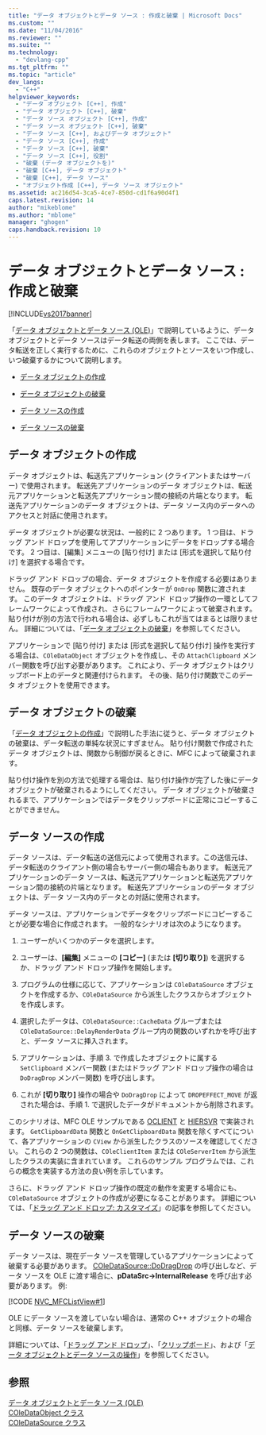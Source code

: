 ```yaml
---
title: "データ オブジェクトとデータ ソース : 作成と破棄 | Microsoft Docs"
ms.custom: ""
ms.date: "11/04/2016"
ms.reviewer: ""
ms.suite: ""
ms.technology: 
  - "devlang-cpp"
ms.tgt_pltfrm: ""
ms.topic: "article"
dev_langs: 
  - "C++"
helpviewer_keywords: 
  - "データ オブジェクト [C++], 作成"
  - "データ オブジェクト [C++], 破棄"
  - "データ ソース オブジェクト [C++], 作成"
  - "データ ソース オブジェクト [C++], 破棄"
  - "データ ソース [C++], およびデータ オブジェクト"
  - "データ ソース [C++], 作成"
  - "データ ソース [C++], 破棄"
  - "データ ソース [C++], 役割"
  - "破棄 (データ オブジェクトを)"
  - "破棄 [C++], データ オブジェクト"
  - "破棄 [C++], データ ソース"
  - "オブジェクト作成 [C++], データ ソース オブジェクト"
ms.assetid: ac216d54-3ca5-4ce7-850d-cd1f6a90d4f1
caps.latest.revision: 14
author: "mikeblome"
ms.author: "mblome"
manager: "ghogen"
caps.handback.revision: 10
---
```

# データ オブジェクトとデータ ソース : 作成と破棄
[!INCLUDE[vs2017banner](../assembler/inline/includes/vs2017banner.md)]

「[データ オブジェクトとデータ ソース \(OLE\)](../mfc/data-objects-and-data-sources-ole.md)」で説明しているように、データ オブジェクトとデータ ソースはデータ転送の両側を表します。  ここでは、データ転送を正しく実行するために、これらのオブジェクトとソースをいつ作成し、いつ破棄するかについて説明します。  
  
-   [データ オブジェクトの作成](#_core_creating_data_objects)  
  
-   [データ オブジェクトの破棄](#_core_destroying_data_objects)  
  
-   [データ ソースの作成](#_core_creating_data_sources)  
  
-   [データ ソースの破棄](#_core_destroying_data_sources)  
  
##  <a name="_core_creating_data_objects"></a> データ オブジェクトの作成  
 データ オブジェクトは、転送先アプリケーション \(クライアントまたはサーバー\) で使用されます。  転送先アプリケーションのデータ オブジェクトは、転送元アプリケーションと転送先アプリケーション間の接続の片端となります。  転送先アプリケーションのデータ オブジェクトは、データ ソース内のデータへのアクセスと対話に使用されます。  
  
 データ オブジェクトが必要な状況は、一般的に 2 つあります。  1 つ目は、ドラッグ アンド ドロップを使用してアプリケーションにデータをドロップする場合です。  2 つ目は、\[編集\] メニューの \[貼り付け\] または \[形式を選択して貼り付け\] を選択する場合です。  
  
 ドラッグ アンド ドロップの場合、データ オブジェクトを作成する必要はありません。  既存のデータ オブジェクトへのポインターが `OnDrop` 関数に渡されます。  このデータ オブジェクトは、ドラッグ アンド ドロップ操作の一環としてフレームワークによって作成され、さらにフレームワークによって破棄されます。  貼り付けが別の方法で行われる場合は、必ずしもこれが当てはまるとは限りません。  詳細については、「[データ オブジェクトの破棄](#_core_destroying_data_objects)」を参照してください。  
  
 アプリケーションで \[貼り付け\] または \[形式を選択して貼り付け\] 操作を実行する場合は、`COleDataObject` オブジェクトを作成し、その `AttachClipboard` メンバー関数を呼び出す必要があります。  これにより、データ オブジェクトはクリップボード上のデータと関連付けられます。  その後、貼り付け関数でこのデータ オブジェクトを使用できます。  
  
##  <a name="_core_destroying_data_objects"></a> データ オブジェクトの破棄  
 「[データ オブジェクトの作成](#_core_creating_data_objects)」で説明した手法に従うと、データ オブジェクトの破棄は、データ転送の単純な状況にすぎません。  貼り付け関数で作成されたデータ オブジェクトは、関数から制御が戻るときに、MFC によって破棄されます。  
  
 貼り付け操作を別の方法で処理する場合は、貼り付け操作が完了した後にデータ オブジェクトが破棄されるようにしてください。  データ オブジェクトが破棄されるまで、アプリケーションではデータをクリップボードに正常にコピーすることができません。  
  
##  <a name="_core_creating_data_sources"></a> データ ソースの作成  
 データ ソースは、データ転送の送信元によって使用されます。この送信元は、データ転送のクライアント側の場合もサーバー側の場合もあります。  転送元アプリケーションのデータ ソースは、転送元アプリケーションと転送先アプリケーション間の接続の片端となります。  転送先アプリケーションのデータ オブジェクトは、データ ソース内のデータとの対話に使用されます。  
  
 データ ソースは、アプリケーションでデータをクリップボードにコピーすることが必要な場合に作成されます。  一般的なシナリオは次のようになります。  
  
1.  ユーザーがいくつかのデータを選択します。  
  
2.  ユーザーは、**\[編集\]** メニューの **\[コピー\]** \(または **\[切り取り\]**\) を選択するか、ドラッグ アンド ドロップ操作を開始します。  
  
3.  プログラムの仕様に応じて、アプリケーションは `COleDataSource` オブジェクトを作成するか、`COleDataSource` から派生したクラスからオブジェクトを作成します。  
  
4.  選択したデータは、`COleDataSource::CacheData` グループまたは `COleDataSource::DelayRenderData` グループ内の関数のいずれかを呼び出すと、データ ソースに挿入されます。  
  
5.  アプリケーションは、手順 3. で作成したオブジェクトに属する `SetClipboard` メンバー関数 \(またはドラッグ アンド ドロップ操作の場合は `DoDragDrop` メンバー関数\) を呼び出します。  
  
6.  これが **\[切り取り\]** 操作の場合や `DoDragDrop` によって `DROPEFFECT_MOVE` が返された場合は、手順 1. で選択したデータがドキュメントから削除されます。  
  
 このシナリオは、MFC OLE サンプルである [OCLIENT](../top/visual-cpp-samples.md) と [HIERSVR](../top/visual-cpp-samples.md) で実装されます。  `GetClipboardData` 関数と `OnGetClipboardData` 関数を除くすべてについて、各アプリケーションの `CView` から派生したクラスのソースを確認してください。  これらの 2 つの関数は、`COleClientItem` または `COleServerItem` から派生したクラスの実装に含まれています。  これらのサンプル プログラムでは、これらの概念を実装する方法の良い例を示しています。  
  
 さらに、ドラッグ アンド ドロップ操作の既定の動作を変更する場合にも、`COleDataSource` オブジェクトの作成が必要になることがあります。  詳細については、「[ドラッグ アンド ドロップ: カスタマイズ](../Topic/Drag%20and%20Drop:%20Customizing.md)」の記事を参照してください。  
  
##  <a name="_core_destroying_data_sources"></a> データ ソースの破棄  
 データ ソースは、現在データ ソースを管理しているアプリケーションによって破棄する必要があります。  [COleDataSource::DoDragDrop](../Topic/COleDataSource::DoDragDrop.md) の呼び出しなど、データ ソースを OLE に渡す場合に、**pDataSrc\-\>InternalRelease** を呼び出す必要があります。  例:  
  
 [!CODE [NVC_MFCListView#1](../CodeSnippet/VS_Snippets_Cpp/NVC_MFCListView#1)]  
  
 OLE にデータ ソースを渡していない場合は、通常の C\+\+ オブジェクトの場合と同様、データ ソースを破棄します。  
  
 詳細については、「[ドラッグ アンド ドロップ](../mfc/drag-and-drop-ole.md)」、「[クリップボード](../mfc/clipboard.md)」、および「[データ オブジェクトとデータ ソースの操作](../mfc/data-objects-and-data-sources-manipulation.md)」を参照してください。  
  
## 参照  
 [データ オブジェクトとデータ ソース \(OLE\)](../mfc/data-objects-and-data-sources-ole.md)   
 [COleDataObject クラス](../mfc/reference/coledataobject-class.md)   
 [COleDataSource クラス](../mfc/reference/coledatasource-class.md)